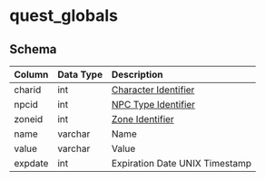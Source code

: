 # quest_globals

## Schema
| Column | Data Type | Description |
| :--- | :--- | :--- |
| charid | int | [Character Identifier](../../schema/characters/character_data.md) |
| npcid | int | [NPC Type Identifier](../../schema/npcs/npc_types.md) |
| zoneid | int | [Zone Identifier](../../../../server/zones/zone-list) |
| name | varchar | Name |
| value | varchar | Value |
| expdate | int | Expiration Date UNIX Timestamp |

